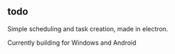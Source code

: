 ## todo
Simple scheduling and task creation, made in electron.

Currently building for Windows and Android
